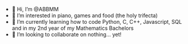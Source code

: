 - 👋 Hi, I’m @ABBMM
- 👀 I’m interested in piano, games and food (the holy trifecta)
- 🌱 I’m currently learning how to code Python, C, C++, Javascript, SQL and in my 2nd year of my Mathematics Bachelors
- 💞️ I’m looking to collaborate on nothing... yet!

<!---
ABBMM/ABBMM is a ✨ special ✨ repository because its `README.md` (this file) appears on your GitHub profile.
You can click the Preview link to take a look at your changes.
--->
